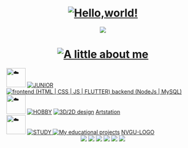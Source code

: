 <html lang="en">
  <head>
    <meta charset="UTF-8">
    <meta name="viewport" content="width=device-width, initial-scale=1.0">
</head>
  
<body style="font:Fira Code">
  <h1 align="center"><a href="https://git.io/typing-svg"><img src="https://readme-typing-svg.herokuapp.com?font=Fira+Code&duration=1500&weight=100&size=50&pause=1000&repeat=false&color=9370db&width=470&height=80&lines=Hello%2C+world!+%5E-%5E" alt="Hello,world!" /></a>
  </h1>

  <div align="center"><img src = "https://github.com/user-attachments/assets/ae012678-354e-4495-9af8-859b19e757bd">
  </div>
  
  <div>
    <h1 align ="center"><a href="https://git.io/typing-svg"><img src="https://readme-typing-svg.demolab.com?font=Fira+Code&duration=1500&pause=1000&color=9370DB&center=true&vCenter=true&repeat=false&width=600&lines=A+little+about+me" alt="A little about me" /></a>
    </h1>
    <div align="left">
      <img height="50px" decoding="async" loading="lazy" src="https://cdn-0.emojis.wiki/emoji-pics-lf/telegram/cloud-telegram.gif" alt="☁️">
        <a href="https://git.io/typing-svg"><img src="https://readme-typing-svg.demolab.com?font=Fira+Code&duration=1500&color=9370DB&size=30&vCenter=true&multiline=true&repeat=false&width=600&height=60&lines=JUNIOR" alt="JUNIOR" />
        </a>
        <a href="https://git.io/typing-svg"><img src="https://readme-typing-svg.demolab.com?font=Fira+Code&duration=1500&color=75DB73&vCenter=true&multiline=true&repeat=false&width=600&height=70&lines=frontend+(HTML+%7C+CSS+%7C+JS+%7C+FLUTTER);backend+(NodeJs+%7C+MySQL)" alt=" frontend (HTML | CSS | JS | FLUTTER) backend (NodeJs | MySQL) " />
        </a>
    </div>
    <div align="left">
      <img height="50px" decoding="async" loading="lazy" src="https://cdn-0.emojis.wiki/emoji-pics-lf/telegram/cloud-telegram.gif" alt="☁️"> <a href="https://git.io/typing-svg"><img src="https://readme-typing-svg.demolab.com?font=Fira+Code&size=30&duration=1500&color=9370DB&vCenter=true&multiline=true&repeat=false&width=600&height=60&lines=HOBBY" alt="HOBBY"/></a>
      <a href="https://git.io/typing-svg"><img src="https://readme-typing-svg.demolab.com?font=Fira+Code&duration=1500&color=75DB73&vCenter=true&repeat=false&width=170&height=20&lines=3D%2F2D+design" alt=" 3D/2D design " /></a>
      <a href ="https://www.artstation.com/lesssya4"> Artstation </a>
    </div>
    <div align="left">
      <img height="50px" decoding="async" loading="lazy" src="https://cdn-0.emojis.wiki/emoji-pics-lf/telegram/cloud-telegram.gif" alt="☁️"> 
      <a href="https://git.io/typing-svg"><img src="https://readme-typing-svg.demolab.com?font=Fira+Code&duration=1500&color=9370DB&size=30&vCenter=true&multiline=true&repeat=false&width=600&height=60&lines=STUDY" alt="STUDY" />
        </a>
      <a href="https://git.io/typing-svg"><img src="https://readme-typing-svg.demolab.com?font=Fira+Code&duration=1500&color=75DB73&vCenter=true&repeat=false&width=275&height=20&lines=My+educational+projects" alt=" My educational projects " /></a>
      <a href="https://github.com/Lesyalys/NVGU-LOGO"> NVGU-LOGO</a>
    </div>
    
  </div>
  
  <div align="center">
    <img src = "https://github.com/user-attachments/assets/bd7b0e82-198c-4ab6-b7ca-800fd7169fb9">
    <img src="http://github-profile-summary-cards.vercel.app/api/cards/profile-details?username=Lesyalys&theme=tokyonight">
    <img src="http://github-profile-summary-cards.vercel.app/api/cards/repos-per-language?username=Lesyalys&theme=tokyonight">
    <img src="http://github-profile-summary-cards.vercel.app/api/cards/most-commit-language?username=Lesyalys&theme=tokyonight">
    <img src="http://github-profile-summary-cards.vercel.app/api/cards/stats?username=Lesyalys&theme=tokyonight">
    <img src="http://github-profile-summary-cards.vercel.app/api/cards/productive-time?username=Lesyalys&theme=tokyonight&utcOffset=8">
  </div>
</body>

</html>
